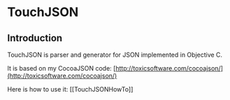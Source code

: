 # TouchJSON

## Introduction

TouchJSON is parser and generator for JSON implemented in Objective C.

It is based on my CocoaJSON code: [http://toxicsoftware.com/cocoajson/](http://toxicsoftware.com/cocoajson/)

Here is how to use it: [[TouchJSONHowTo]]
